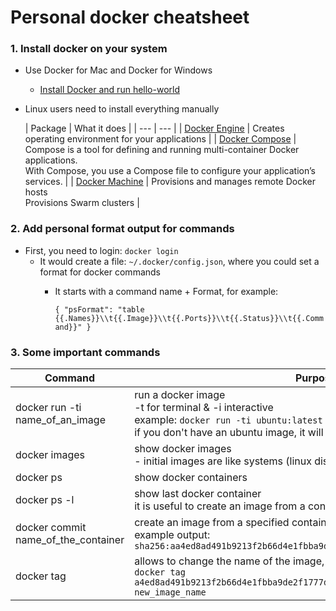 # Personal docker cheatsheet

### 1. Install docker on your system
- Use Docker for Mac and Docker for Windows
  - [Install Docker and run hello-world](https://docs.docker.com/engine/getstarted/step_one/#step-1-get-docker)

- Linux users need to install everything manually

  | Package | What it does |
| --- | --- |
| [Docker Engine](https://docs.docker.com/engine/installation/) | Creates operating environment for your applications |
| [Docker Compose](https://docs.docker.com/compose/install/)    | Compose is a tool for defining and running multi-container Docker applications. <br> With Compose, you use a Compose file to configure your application’s services.  |
| [Docker Machine](https://docs.docker.com/machine/install-machine/) | Provisions and manages remote Docker hosts <br> Provisions Swarm clusters |

### 2. Add personal format output for commands
- First, you need to login: `docker login`
  - It would create a file: `~/.docker/config.json`, where you could set a format for docker commands
    - It starts with a command name + Format, for example:
    
      `{
  "psFormat": "table {{.Names}}\\t{{.Image}}\\t{{.Ports}}\\t{{.Status}}\\t{{.Command}}"
}`

### 3. Some important commands

|Command|Purpose|
|---|---|
|docker run -ti name_of_an_image| run a docker image<br>-t for terminal & -i interactive<br>example: `docker run -ti ubuntu:latest bash`<br>if you don't have an ubuntu image, it will download and create it for you|
|docker images| show docker images<br>- initial images are like systems (linux distros) |
|docker ps | show docker containers|
|docker ps -l| show last docker container<br>it is useful to create an image from a container|
|docker commit name_of_the_container| create an image from a specified container<br>example output: `sha256:aa4ed8ad491b9213f2b66d4e1fbba9de2f1777d25df7ffd320b6473426a6cf1e`|
|docker tag| allows to change the name of the image, example<br> `docker tag a4ed8ad491b9213f2b66d4e1fbba9de2f1777d25df7ffd320b6473426a6cf1e new_image_name`|
